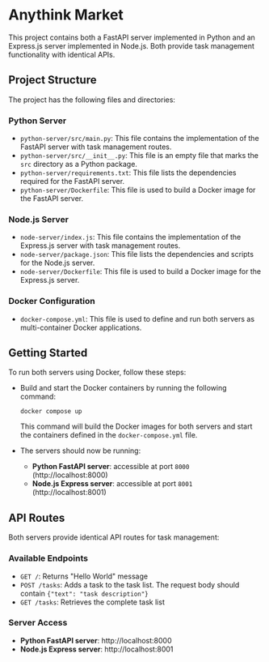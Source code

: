 # Anythink Market

This project contains both a FastAPI server implemented in Python and an Express.js server implemented in Node.js. Both provide task management functionality with identical APIs.

## Project Structure

The project has the following files and directories:

### Python Server
- `python-server/src/main.py`: This file contains the implementation of the FastAPI server with task management routes.
- `python-server/src/__init__.py`: This file is an empty file that marks the `src` directory as a Python package.
- `python-server/requirements.txt`: This file lists the dependencies required for the FastAPI server.
- `python-server/Dockerfile`: This file is used to build a Docker image for the FastAPI server.

### Node.js Server
- `node-server/index.js`: This file contains the implementation of the Express.js server with task management routes.
- `node-server/package.json`: This file lists the dependencies and scripts for the Node.js server.
- `node-server/Dockerfile`: This file is used to build a Docker image for the Express.js server.

### Docker Configuration
- `docker-compose.yml`: This file is used to define and run both servers as multi-container Docker applications.

## Getting Started

To run both servers using Docker, follow these steps:

- Build and start the Docker containers by running the following command:

  ```shell
  docker compose up
  ```

  This command will build the Docker images for both servers and start the containers defined in the `docker-compose.yml` file.

- The servers should now be running:
  - **Python FastAPI server**: accessible at port `8000` (http://localhost:8000)
  - **Node.js Express server**: accessible at port `8001` (http://localhost:8001)

## API Routes

Both servers provide identical API routes for task management:

### Available Endpoints
- `GET /`: Returns "Hello World" message
- `POST /tasks`: Adds a task to the task list. The request body should contain `{"text": "task description"}`
- `GET /tasks`: Retrieves the complete task list

### Server Access
- **Python FastAPI server**: http://localhost:8000
- **Node.js Express server**: http://localhost:8001
